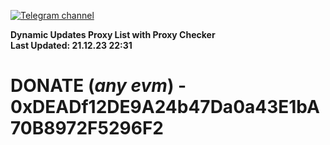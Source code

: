 [![Telegram channel](https://img.shields.io/endpoint?url=https://runkit.io/damiankrawczyk/telegram-badge/branches/master?url=https://t.me/n4z4v0d)](https://t.me/n4z4v0d) 

**Dynamic Updates Proxy List with Proxy Checker**  
**Last Updated: 21.12.23 22:31**

# DONATE (_any evm_) - 0xDEADf12DE9A24b47Da0a43E1bA70B8972F5296F2
